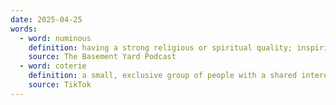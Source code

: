 ```yaml
---
date: 2025-04-25
words:
  - word: numinous
    definition: having a strong religious or spiritual quality; inspiring awe
    source: The Basement Yard Podcast 
  - word: coterie
    definition: a small, exclusive group of people with a shared interest or purpose.
    source: TikTok 
---
```

